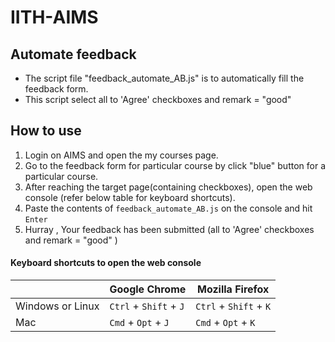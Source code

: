# IITH-AIMS
## Automate feedback

* The script file "feedback_automate_AB.js" is to automatically fill the feedback form. 
* This script select all to 'Agree' checkboxes and remark = "good"     

## How to use

1. Login on AIMS and open the my courses page.
2. Go to the feedback form for particular course by click "blue" button for a particular course.
3. After reaching the target page(containing checkboxes), open the web console (refer below table for keyboard shortcuts).
5. Paste the contents of `feedback_automate_AB.js` on the console and hit `Enter`
6. Hurray , Your feedback has been submitted (all to 'Agree' checkboxes and remark = "good" )

#### Keyboard shortcuts to open the web console

| | Google Chrome | Mozilla Firefox |
| --- | --- | --- |
| Windows or Linux | `Ctrl` + `Shift` + `J` | `Ctrl` + `Shift` + `K` |
| Mac | `Cmd` + `Opt` + `J` | `Cmd` + `Opt` + `K` |


